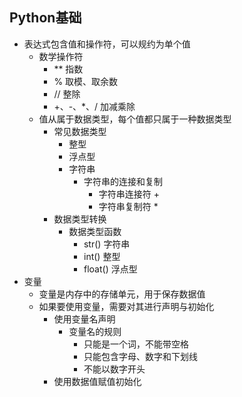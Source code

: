 ## Python基础
- 表达式包含值和操作符，可以规约为单个值
    - 数学操作符
        - ** 指数
        - % 取模、取余数
        - // 整除
        - +、-、*、/ 加减乘除
    - 值从属于数据类型，每个值都只属于一种数据类型
        - 常见数据类型
            - 整型
            - 浮点型
            - 字符串
                - 字符串的连接和复制
                    - 字符串连接符 + 
                     - 字符串复制符 * 
        - 数据类型转换
            - 数据类型函数
                - str() 字符串
                - int() 整型
                - float() 浮点型
- 变量
    - 变量是内存中的存储单元，用于保存数据值
    - 如果要使用变量，需要对其进行声明与初始化
        - 使用变量名声明
            - 变量名的规则
                - 只能是一个词，不能带空格
                - 只能包含字母、数字和下划线
                - 不能以数字开头
        - 使用数据值赋值初始化
